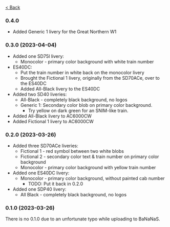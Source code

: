 [< Back](./README.md)

### 0.4.0
* Added Generic 1 livery for the Great Northern W1

### 0.3.0 (2023-04-04)
* Added one SD75I livery:
   * Monocolor - primary color background with white train number
* ES40DC:
   * Put the train number in white back on the monocolor livery
   * Brought the Fictional 1 livery, originally from the SD70ACe, over
     to the ES40DC
   * Added All-Black livery to the ES40DC
* Added two SD40 liveries:
   * All-Black - completely black background, no logos
   * Generic 1: Secondary color blob on primary color background.
      * Try yellow on dark green for an SNIM-like train.
* Added All-Black livery to AC6000CW
* Added Fictional 1 livery to AC6000CW

### 0.2.0 (2023-03-26)
* Added three SD70ACe liveries:
   * Fictional 1 - red symbol between two white blobs
   * Fictional 2 - secondary color text & train number on primary color background
   * Monocolor - primary color background with yellow train number
* Added one ES40DC livery:
   * Monocolor - primary color background, without painted cab number
      * TODO: Put it back in 0.2.0
* Added one SDP40 livery:
   * All Black - completely black background, no logos

### 0.1.0 (2023-03-26)
There is no 0.1.0 due to an unfortunate typo while uploading to BaNaNaS.
